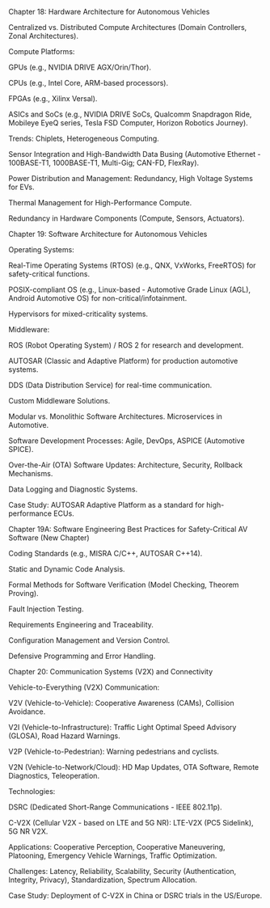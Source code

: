 Chapter 18: Hardware Architecture for Autonomous Vehicles

Centralized vs. Distributed Compute Architectures (Domain Controllers, Zonal Architectures).

Compute Platforms:

GPUs (e.g., NVIDIA DRIVE AGX/Orin/Thor).

CPUs (e.g., Intel Core, ARM-based processors).

FPGAs (e.g., Xilinx Versal).

ASICs and SoCs (e.g., NVIDIA DRIVE SoCs, Qualcomm Snapdragon Ride, Mobileye EyeQ series, Tesla FSD Computer, Horizon Robotics Journey).

Trends: Chiplets, Heterogeneous Computing.

Sensor Integration and High-Bandwidth Data Busing (Automotive Ethernet - 100BASE-T1, 1000BASE-T1, Multi-Gig; CAN-FD, FlexRay).

Power Distribution and Management: Redundancy, High Voltage Systems for EVs.

Thermal Management for High-Performance Compute.

Redundancy in Hardware Components (Compute, Sensors, Actuators).

Chapter 19: Software Architecture for Autonomous Vehicles

Operating Systems:

Real-Time Operating Systems (RTOS) (e.g., QNX, VxWorks, FreeRTOS) for safety-critical functions.

POSIX-compliant OS (e.g., Linux-based - Automotive Grade Linux (AGL), Android Automotive OS) for non-critical/infotainment.

Hypervisors for mixed-criticality systems.

Middleware:

ROS (Robot Operating System) / ROS 2 for research and development.

AUTOSAR (Classic and Adaptive Platform) for production automotive systems.

DDS (Data Distribution Service) for real-time communication.

Custom Middleware Solutions.

Modular vs. Monolithic Software Architectures. Microservices in Automotive.

Software Development Processes: Agile, DevOps, ASPICE (Automotive SPICE).

Over-the-Air (OTA) Software Updates: Architecture, Security, Rollback Mechanisms.

Data Logging and Diagnostic Systems.

Case Study: AUTOSAR Adaptive Platform as a standard for high-performance ECUs.

Chapter 19A: Software Engineering Best Practices for Safety-Critical AV Software (New Chapter)

Coding Standards (e.g., MISRA C/C++, AUTOSAR C++14).

Static and Dynamic Code Analysis.

Formal Methods for Software Verification (Model Checking, Theorem Proving).

Fault Injection Testing.

Requirements Engineering and Traceability.

Configuration Management and Version Control.

Defensive Programming and Error Handling.

Chapter 20: Communication Systems (V2X) and Connectivity

Vehicle-to-Everything (V2X) Communication:

V2V (Vehicle-to-Vehicle): Cooperative Awareness (CAMs), Collision Avoidance.

V2I (Vehicle-to-Infrastructure): Traffic Light Optimal Speed Advisory (GLOSA), Road Hazard Warnings.

V2P (Vehicle-to-Pedestrian): Warning pedestrians and cyclists.

V2N (Vehicle-to-Network/Cloud): HD Map Updates, OTA Software, Remote Diagnostics, Teleoperation.

Technologies:

DSRC (Dedicated Short-Range Communications - IEEE 802.11p).

C-V2X (Cellular V2X - based on LTE and 5G NR): LTE-V2X (PC5 Sidelink), 5G NR V2X.

Applications: Cooperative Perception, Cooperative Maneuvering, Platooning, Emergency Vehicle Warnings, Traffic Optimization.

Challenges: Latency, Reliability, Scalability, Security (Authentication, Integrity, Privacy), Standardization, Spectrum Allocation.

Case Study: Deployment of C-V2X in China or DSRC trials in the US/Europe.
